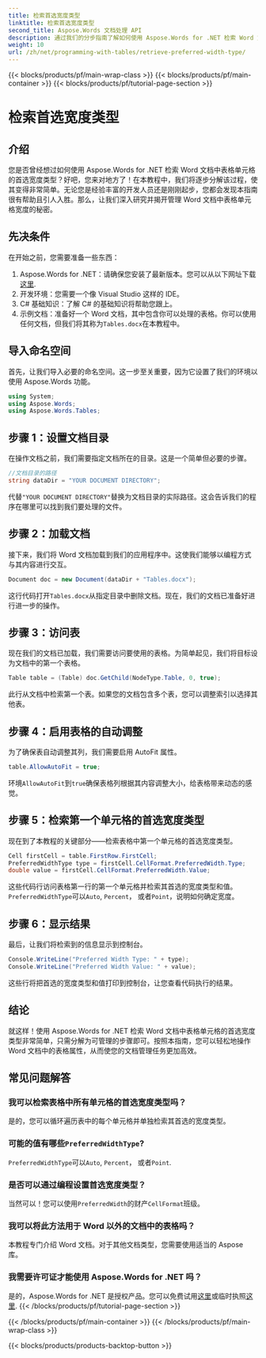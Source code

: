 ```yaml
---
title: 检索首选宽度类型
linktitle: 检索首选宽度类型
second_title: Aspose.Words 文档处理 API
description: 通过我们的分步指南了解如何使用 Aspose.Words for .NET 检索 Word 文档中表格单元格的首选宽度类型。
weight: 10
url: /zh/net/programming-with-tables/retrieve-preferred-width-type/
---
```


{{< blocks/products/pf/main-wrap-class >}}
{{< blocks/products/pf/main-container >}}
{{< blocks/products/pf/tutorial-page-section >}}

# 检索首选宽度类型

## 介绍

您是否曾经想过如何使用 Aspose.Words for .NET 检索 Word 文档中表格单元格的首选宽度类型？好吧，您来对地方了！在本教程中，我们将逐步分解该过程，使其变得非常简单。无论您是经验丰富的开发人员还是刚刚起步，您都会发现本指南很有帮助且引人入胜。那么，让我们深入研究并揭开管理 Word 文档中表格单元格宽度的秘密。

## 先决条件

在开始之前，您需要准备一些东西：

1.  Aspose.Words for .NET：请确保您安装了最新版本。您可以从以下网址下载[这里](https://releases.aspose.com/words/net/).
2. 开发环境：您需要一个像 Visual Studio 这样的 IDE。
3. C# 基础知识：了解 C# 的基础知识将帮助您跟上。
4. 示例文档：准备好一个 Word 文档，其中包含你可以处理的表格。你可以使用任何文档，但我们将其称为`Tables.docx`在本教程中。

## 导入命名空间

首先，让我们导入必要的命名空间。这一步至关重要，因为它设置了我们的环境以使用 Aspose.Words 功能。

```csharp
using System;
using Aspose.Words;
using Aspose.Words.Tables;
```

## 步骤 1：设置文档目录

在操作文档之前，我们需要指定文档所在的目录。这是一个简单但必要的步骤。

```csharp
//文档目录的路径
string dataDir = "YOUR DOCUMENT DIRECTORY";
```

代替`"YOUR DOCUMENT DIRECTORY"`替换为文档目录的实际路径。这会告诉我们的程序在哪里可以找到我们要处理的文件。

## 步骤 2：加载文档

接下来，我们将 Word 文档加载到我们的应用程序中。这使我们能够以编程方式与其内容进行交互。

```csharp
Document doc = new Document(dataDir + "Tables.docx");
```

这行代码打开`Tables.docx`从指定目录中删除文档。现在，我们的文档已准备好进行进一步的操作。

## 步骤 3：访问表

现在我们的文档已加载，我们需要访问要使用的表格。为简单起见，我们将目标设为文档中的第一个表格。

```csharp
Table table = (Table) doc.GetChild(NodeType.Table, 0, true);
```

此行从文档中检索第一个表。如果您的文档包含多个表，您可以调整索引以选择其他表。

## 步骤 4：启用表格的自动调整

为了确保表自动调整其列，我们需要启用 AutoFit 属性。

```csharp
table.AllowAutoFit = true;
```

环境`AllowAutoFit`到`true`确保表格列根据其内容调整大小，给表格带来动态的感觉。

## 步骤 5：检索第一个单元格的首选宽度类型

现在到了本教程的关键部分——检索表格中第一个单元格的首选宽度类型。

```csharp
Cell firstCell = table.FirstRow.FirstCell;
PreferredWidthType type = firstCell.CellFormat.PreferredWidth.Type;
double value = firstCell.CellFormat.PreferredWidth.Value;
```

这些代码行访问表格第一行的第一个单元格并检索其首选的宽度类型和值。`PreferredWidthType`可以`Auto`, `Percent`， 或者`Point`，说明如何确定宽度。

## 步骤 6：显示结果

最后，让我们将检索到的信息显示到控制台。

```csharp
Console.WriteLine("Preferred Width Type: " + type);
Console.WriteLine("Preferred Width Value: " + value);
```

这些行将把首选的宽度类型和值打印到控制台，让您查看代码执行的结果。

## 结论

就这样！使用 Aspose.Words for .NET 检索 Word 文档中表格单元格的首选宽度类型非常简单，只需分解为可管理的步骤即可。按照本指南，您可以轻松地操作 Word 文档中的表格属性，从而使您的文档管理任务更加高效。

## 常见问题解答

### 我可以检索表格中所有单元格的首选宽度类型吗？

是的，您可以循环遍历表中的每个单元格并单独检索其首选的宽度类型。

### 可能的值有哪些`PreferredWidthType`?

`PreferredWidthType`可以`Auto`, `Percent`， 或者`Point`.

### 是否可以通过编程设置首选宽度类型？

当然可以！您可以使用`PreferredWidth`的财产`CellFormat`班级。

### 我可以将此方法用于 Word 以外的文档中的表格吗？

本教程专门介绍 Word 文档。对于其他文档类型，您需要使用适当的 Aspose 库。

### 我需要许可证才能使用 Aspose.Words for .NET 吗？

是的，Aspose.Words for .NET 是授权产品。您可以免费试用[这里](https://releases.aspose.com/)或临时执照[这里](https://purchase.aspose.com/temporary-license/).
{{< /blocks/products/pf/tutorial-page-section >}}

{{< /blocks/products/pf/main-container >}}
{{< /blocks/products/pf/main-wrap-class >}}

{{< blocks/products/products-backtop-button >}}

